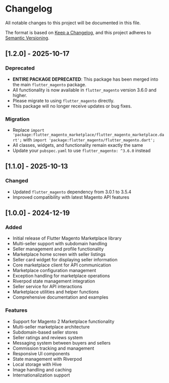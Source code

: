 # Changelog

All notable changes to this project will be documented in this file.

The format is based on [Keep a Changelog](https://keepachangelog.com/en/1.0.0/),
and this project adheres to [Semantic Versioning](https://semver.org/spec/v2.0.0.html).

## [1.2.0] - 2025-10-17

### Deprecated
- **ENTIRE PACKAGE DEPRECATED**: This package has been merged into the main `flutter_magento` package.
- All functionality is now available in `flutter_magento` version 3.6.0 and higher.
- Please migrate to using `flutter_magento` directly.
- This package will no longer receive updates or bug fixes.

### Migration
- Replace `import 'package:flutter_magento_marketplace/flutter_magento_marketplace.dart';` with `import 'package:flutter_magento/flutter_magento.dart';`
- All classes, widgets, and functionality remain exactly the same
- Update your `pubspec.yaml` to use `flutter_magento: ^3.6.0` instead

## [1.1.0] - 2025-10-13

### Changed
- Updated `flutter_magento` dependency from 3.0.1 to 3.5.4
- Improved compatibility with latest Magento API features

## [1.0.0] - 2024-12-19

### Added
- Initial release of Flutter Magento Marketplace library
- Multi-seller support with subdomain handling
- Seller management and profile functionality
- Marketplace home screen with seller listings
- Seller card widget for displaying seller information
- Core marketplace client for API communication
- Marketplace configuration management
- Exception handling for marketplace operations
- Riverpod state management integration
- Seller service for API interactions
- Marketplace utilities and helper functions
- Comprehensive documentation and examples

### Features
- Support for Magento 2 Marketplace functionality
- Multi-seller marketplace architecture
- Subdomain-based seller stores
- Seller ratings and reviews system
- Messaging system between buyers and sellers
- Commission tracking and management
- Responsive UI components
- State management with Riverpod
- Local storage with Hive
- Image handling and caching
- Internationalization support
